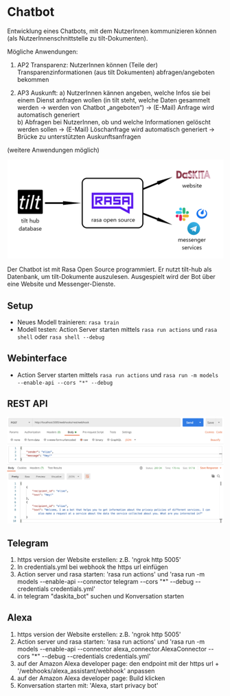 # Chatbot
Entwicklung eines Chatbots, mit dem NutzerInnen kommunizieren können (als NutzerInnenschnittstelle zu tilt-Dokumenten).

Mögliche Anwendungen: 
1.	AP2 Transparenz: 
NutzerInnen können (Teile der) Transparenzinformationen (aus tilt Dokumenten) abfragen/angeboten bekommen 

2.	AP3 Auskunft: 
  a)	NutzerInnen kännen angeben, welche Infos sie bei einem Dienst anfragen wollen (in tilt steht, welche Daten gesammelt werden -> werden von Chatbot „angeboten“) 
			-> (E-Mail) Anfrage wird automatisch generiert      
  b)	Abfragen bei NutzerInnen, ob und welche Informationen gelöscht werden sollen -> (E-Mail) Löschanfrage wird automatisch generiert
  ->	Brücke zu unterstützten Auskunftsanfragen



(weitere Anwendungen möglich)

![](./docs/uebersicht.png)


Der Chatbot ist mit Rasa Open Source programmiert. Er nutzt tilt-hub als Datenbank, um tilt-Dokumente auszulesen. Ausgespielt wird der Bot über eine Website und Messenger-Dienste.


## Setup 

- Neues Modell trainieren: `rasa train`
- Modell testen: Action Server starten mittels `rasa run actions` und `rasa shell` oder `rasa shell --debug`

## Webinterface
- Action Server starten mittels `rasa run actions` und `rasa run -m models --enable-api --cors "*" --debug`

## REST API

![](./docs/rest.png)

## Telegram
1. 	https version der Website erstellen: z.B. 'ngrok http 5005'
2.	In credentials.yml bei webhook the https url einfügen
3.	Action server und rasa starten: 'rasa run actions' und 'rasa run -m models --enable-api --connector telegram --cors "*" --debug --credentials credentials.yml'
4. 	in telegram "daskita_bot" suchen und Konversation starten

## Alexa
1.	https version der Website erstellen: z.B. 'ngrok http 5005'
2.	Action server und rasa starten: 'rasa run actions' und 'rasa run -m models --enable-api --connector alexa_connector.AlexaConnector --cors "*" --debug --credentials credentials.yml'
3.	auf der Amazon Alexa developer page: den endpoint mit der https url + '/webhooks/alexa_assistant/webhook' anpassen
4.	auf der Amazon Alexa developer page: Build klicken
5.	Konversation starten mit: 'Alexa, start privacy bot'
